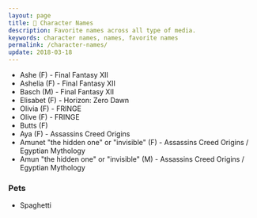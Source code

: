 ```yaml
---
layout: page
title: 👤 Character Names
description: Favorite names across all type of media.
keywords: character names, names, favorite names
permalink: /character-names/
update: 2018-03-18
---
```


+ Ashe (F) - Final Fantasy XII
+ Ashelia (F) - Final Fantasy XII
+ Basch (M) - Final Fantasy XII
+ Elisabet (F) - Horizon: Zero Dawn
+ Olivia (F) - FRINGE
+ Olive (F) - FRINGE
+ Butts (F)
+ Aya (F) - Assassins Creed Origins
+ Amunet "the hidden one" or "invisible" (F) - Assassins Creed Origins / Egyptian Mythology 
+ Amun "the hidden one" or "invisible" (M) - Assassins Creed Origins / Egyptian Mythology 

### Pets

+ Spaghetti
